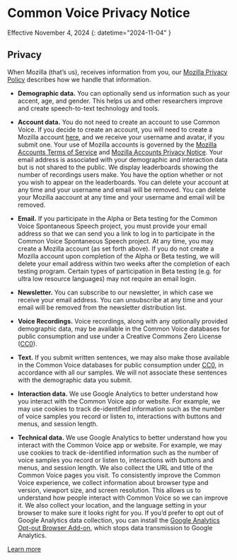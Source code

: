 # Common Voice Privacy Notice 

Effective November 4, 2024 {: datetime="2024-11-04" }

## Privacy

When Mozilla (that’s us), receives information from you, our [Mozilla Privacy Policy](https://www.mozilla.org/privacy) describes how we handle that information.

* **Demographic data.** You can optionally send us information such as your accent, age, and gender. This helps us and other researchers improve and create speech-to-text technology and tools.

* **Account data.** You do not need to create an account to use Common Voice. If you decide to create an account, you will need to create a Mozilla account [here](commonvoice.mozilla.org/mozaws.net/signin), and we receive your username and avatar, if you submit one. Your use of Mozilla accounts is governed by the [Mozilla Accounts Terms of Service](https://www.mozilla.org/en/about/legal/terms/services/) and [Mozilla Accounts Privacy Notice](https://www.mozilla.org/en/privacy/mozilla-accounts/). Your email address is associated with your demographic and interaction data but is not shared to the public. We display leaderboards showing the number of recordings users make. You have the option whether or not you wish to appear on the leaderboards. You can delete your account at any time and your username and email will be removed. You can delete your Mozilla aaccount at any time and your username and email will be removed.

* **Email.** If you participate in the Alpha or Beta testing for the Common Voice Spontaneous Speech project, you must provide your email address so that we can send you a link to log in to participate in the Common Voice Spontaneous Speech project. At any time, you may create a Mozilla account (as set forth above). If you do not create a Mozilla account upon completion of the Alpha or Beta testing, we will delete your email address within two weeks after the completion of each testing program. Certain types of participation in Beta testing (e.g. for ultra low resource languages) may not require an email login.

* **Newsletter.** You can subscribe to our newsletter, in which case we receive your email address. You can unsubscribe at any time and your email will be removed from the newsletter distribution list.

* **Voice Recordings.** Voice recordings, along with any optionally provided demographic data, may be available in the Common Voice databases for public consumption and use under a Creative Commons Zero License ([CC0](https://creativecommons.org/publicdomain/zero/1.0/)).

* **Text.** If you submit written sentences, we may also make those available in the Common Voice databases for public consumption under [CC0](https://creativecommons.org/publicdomain/zero/1.0/), in accordance with all our samples. We will not associate these sentences with the demographic data you submit.

* **Interaction data.** We use Google Analytics to better understand how you interact with the Common Voice app or website. For example, we may use cookies to track de-identified information such as the number of voice samples you record or listen to, interactions with buttons and menus, and session length.

* **Technical data.** We use Google Analytics to better understand how you interact with the Common Voice app or website. For example, we may use cookies to track de-identified information such as the number of voice samples you record or listen to, interactions with buttons and menus, and session length. We also collect the URL and title of the Common Voice pages you visit. To consistently improve the Common Voice experience, we collect information about browser type and version, viewport size, and screen resolution. This allows us to understand how people interact with Common Voice so we can improve it. We also collect your location, and the language setting in your browser to make sure it looks right for you. If you’d prefer to opt out of Google Analytics data collection, you can install the [Google Analytics Opt-out Browser Add-on](https://tools.google.com/dlpage/gaoptout), which stops data transmission to Google Analytics. 

[Learn more](https://github.com/common-voice/common-voice/blob/main/docs/data_dictionary.md)

